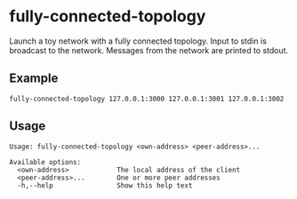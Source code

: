 # fully-connected-topology

Launch a toy network with a fully connected topology.
Input to stdin is broadcast to the network.
Messages from the network are printed to stdout.

## Example

```
fully-connected-topology 127.0.0.1:3000 127.0.0.1:3001 127.0.0.1:3002
```

## Usage

```
Usage: fully-connected-topology <own-address> <peer-address>...

Available options:
  <own-address>            The local address of the client
  <peer-address>...        One or more peer addresses
  -h,--help                Show this help text
```

